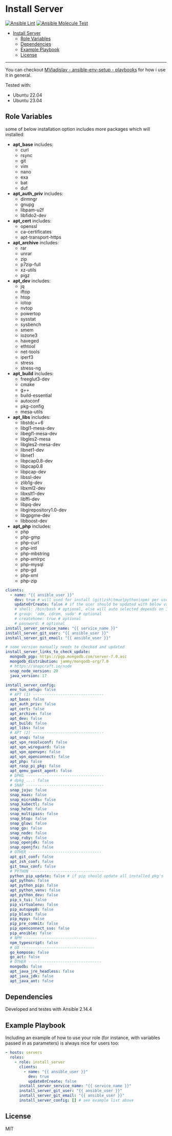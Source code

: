 # Install Server

[![Ansible Lint](https://github.com/MVladislav/ansible-install-server/actions/workflows/ansible-lint.yml/badge.svg)](https://github.com/MVladislav/ansible-install-server/actions/workflows/ansible-lint.yml)
[![Ansible Molecule Test](https://github.com/MVladislav/ansible-install-server/actions/workflows/ci.yml/badge.svg)](https://github.com/MVladislav/ansible-install-server/actions/workflows/ci.yml)

- [Install Server](#install-server)
  - [Role Variables](#role-variables)
  - [Dependencies](#dependencies)
  - [Example Playbook](#example-playbook)
  - [License](#license)

---

You can checkout [MVladislav - ansible-env-setup - playbooks](https://github.com/MVladislav/ansible-env-setup/tree/main/playbooks) for how i use it in general.

Tested with:

- Ubuntu 22.04
- Ubuntu 23.04

## Role Variables

some of below installation option includes more packages which will installed:

- **apt_base** includes:
  - curl
  - rsync
  - git
  - vim
  - nano
  - exa
  - bat
  - duf
- **apt_auth_priv** includes:
  - dirmngr
  - gnupg
  - libpam-u2f
  - libfido2-dev
- **apt_cert** includes:
  - openssl
  - ca-certificates
  - apt-transport-https
- **apt_archive** includes:
  - rar
  - unrar
  - zip
  - p7zip-full
  - xz-utils
  - pigz
- **apt_dev** includes:
  - jq
  - iftop
  - htop
  - iotop
  - nvtop
  - powertop
  - sysstat
  - sysbench
  - smem
  - iozone3
  - haveged
  - ethtool
  - net-tools
  - iperf3
  - stress
  - stress-ng
- **apt_build** includes:
  - freeglut3-dev
  - cmake
  - g++
  - build-essential
  - autoconf
  - pkg-config
  - mesa-utils
- **apt_libs** includes:
  - libstdc++6
  - libgl1-mesa-dev
  - libegl1-mesa-dev
  - libgles2-mesa
  - libgles2-mesa-dev
  - libnet1-dev
  - libnet1
  - libpcap0.8-dev
  - libpcap0.8
  - libpcap-dev
  - libssl-dev
  - zlib1g-dev
  - libxml2-dev
  - libxslt1-dev
  - libffi-dev
  - libpq-dev
  - libgirepository1.0-dev
  - libgpgme-dev
  - libboost-dev
- **apt_php** includes:
  - php
  - php-gmp
  - php-curl
  - php-intl
  - php-mbstring
  - php-xmlrpc
  - php-mysql
  - php-gd
  - php-xml
  - php-zip

```yml
clients:
  - name: "{{ ansible_user }}"
    dev: true # will used for install (git|zsh|tmux|python|npm) per user
    updateOrCreate: false # if the user should be updated with below values
    # shell: /bin/bash # optional, else will auto selected depends on installed shells
    # group: 'adm, cdrom, sudo' # optional
    # createhome: true # optional
    # password: # optional
install_server_service_name: "{{ service_name }}"
install_server_git_user: "{{ ansible_user }}"
install_server_git_email: "{{ ansible_user }}"

# some version manually needs to checked and updated
install_server_links_to_check_update:
  mongodb_pgp: https://pgp.mongodb.com/server-7.0.asc
  mongodb_distribution: jammy/mongodb-org/7.0
  # https://snapcraft.io/node
  snap_node_version: 20
  java_version: 17

install_server_config:
  env_tun_setup: false
  # APT (1) -------------------------------
  apt_base: false
  apt_auth_priv: false
  apt_cert: false
  apt_archive: false
  apt_dev: false
  apt_build: false
  apt_libs: false
  # APT (2) -------------------------------
  apt_snap: false
  apt_vpn_resolvconf: false
  apt_vpn_wireguard: false
  apt_vpn_openvpn: false
  apt_vpn_openconnect: false
  apt_php: false
  apt_rasp_pi_pkg: false
  apt_qemu_guest_agent: false
  # DPKG ----------------------------------
  # dpkg_...: false
  # SNAP ----------------------------------
  snap_juju: false
  snap_maas: false
  snap_microk8s: false
  snap_kubectl: false
  snap_helm: false
  snap_multipass: false
  snap_btop: false
  snap_glow: false
  snap_go: false
  snap_node: false
  snap_ruby: false
  snap_openjdk: false
  snap_openjfx: false
  # OTHER --------------------------------
  apt_git_conf: false
  apt_zsh_conf: false
  git_tmux_conf: false
  # PYTHON --------------------------------
  python_pip_update: false # if pip should update all installed pkg's
  apt_python: false
  apt_python_pip: false
  apt_python_venv: false
  apt_python_dev: false
  pip_s_tui: false
  pip_virtualenv: false
  pip_autopep8: false
  pip_black: false
  pip_mypy: false
  pip_pre_commit: false
  pip_openconnect_sso: false
  pip_ansible: false
  # NPM --------------------------------
  npm_typescript: false
  # GO --------------------------------
  go_kompose: false
  go_act: false
  # OTHER --------------------------------
  mongodb: false
  apt_java_jre_headless: false
  apt_java_jdk: false
  apt_java_ant: false
```

## Dependencies

Developed and testes with Ansible 2.14.4

## Example Playbook

Including an example of how to use your role (for instance, with variables passed in as parameters) is always nice for users too:

```yml
- hosts: servers
  roles:
    - role: install_server
      clients:
        - name: "{{ ansible_user }}"
          dev: true
          updateOrCreate: false
      install_server_service_name: "{{ service_name }}"
      install_server_git_user: "{{ ansible_user }}"
      install_server_git_email: "{{ ansible_user }}"
      install_server_config: [] # see example list above
```

## License

MIT
